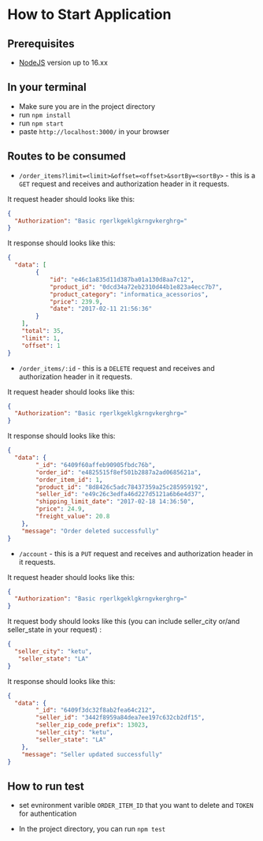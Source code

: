 # How to Start Application

## Prerequisites

* <a href="https://nodejs.org/en/download/package-manager/" target="_blank">NodeJS</a> version up to 16.xx

## In your terminal 

* Make sure you are in the project directory
* run `npm install`
* run `npm start`
* paste `http://localhost:3000/` in your browser

## Routes to be consumed

* `/order_items?limit=<limit>&offset=<offset>&sortBy=<sortBy>` - this is a `GET` request and receives and authorization header in it requests.

It request header should looks like this:
```json
{
  "Authorization": "Basic rgerlkgeklgkrngvkerghrg="
}
```

It response should looks like this:

```json
{
  "data": [
        {
            "id": "e46c1a835d11d387ba01a130d8aa7c12",
            "product_id": "0dcd34a72eb2310d44b1e823a4ecc7b7",
            "product_category": "informatica_acessorios",
            "price": 239.9,
            "date": "2017-02-11 21:56:36"
        }
    ],
    "total": 35,
    "limit": 1,
    "offset": 1
}
```

* `/order_items/:id` - this is a `DELETE` request and receives and authorization header in it requests.

It request header should looks like this:
```json
{
  "Authorization": "Basic rgerlkgeklgkrngvkerghrg="
}
```

It response should looks like this:

```json
{
  "data": {
        "_id": "6409f60affeb90905fbdc76b",
        "order_id": "e4825515f8ef501b2887a2ad0685621a",
        "order_item_id": 1,
        "product_id": "8d8426c5adc78437359a25c285959192",
        "seller_id": "e49c26c3edfa46d227d5121a6b6e4d37",
        "shipping_limit_date": "2017-02-18 14:36:50",
        "price": 24.9,
        "freight_value": 20.8
    },
    "message": "Order deleted successfully"
}
```

* `/account` - this is a `PUT` request and receives and authorization header in it requests.

It request header should looks like this:
```json
{
  "Authorization": "Basic rgerlkgeklgkrngvkerghrg="
}
```

It request body should looks like this (you can include seller_city or/and seller_state in your request) :
```json
{
  "seller_city": "ketu",
   "seller_state": "LA"
}
```

It response should looks like this:

```json
{
  "data": {
        "_id": "6409f3dc32f8ab2fea64c212",
        "seller_id": "3442f8959a84dea7ee197c632cb2df15",
        "seller_zip_code_prefix": 13023,
        "seller_city": "ketu",
        "seller_state": "LA"
    },
    "message": "Seller updated successfully"
}
```


## How to run test

* set evnironment varible `ORDER_ITEM_ID` that you want to delete and `TOKEN` for authentication

* In the project directory, you can run `npm test`